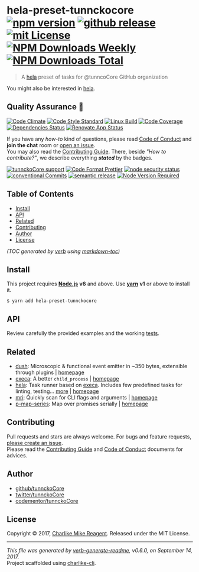 # hela-preset-tunnckocore [![npm version][npmv-img]][npmv-url] [![github release][github-release-img]][github-release-url] [![mit License][license-img]][license-url] [![NPM Downloads Weekly][downloads-weekly-img]][downloads-weekly-url] [![NPM Downloads Total][downloads-total-img]][downloads-total-url] 

> A [hela][] preset of tasks for @tunncoCore GitHub organization

You might also be interested in [hela](https://github.com/tunnckoCore/hela#readme).

## Quality Assurance :100:

[![Code Climate][codeclimate-img]][codeclimate-url] 
[![Code Style Standard][standard-img]][standard-url] 
[![Linux Build][travis-img]][travis-url] 
[![Code Coverage][codecov-img]][codecov-url] 
[![Dependencies Status][dependencies-img]][dependencies-url] 
[![Renovate App Status][renovate-img]][renovate-url] 

If you have any _how-to_ kind of questions, please read [Code of Conduct](./CODE_OF_CONDUCT.md) and **join the chat** room or [open an issue][open-issue-url].  
You may also read the [Contributing Guide](./CONTRIBUTING.md). There, beside _"How to contribute?"_, we describe everything **_stated_** by  the badges.

[![tunnckoCore support][gitterchat-img]][gitterchat-url] 
[![Code Format Prettier][prettier-img]][prettier-url] 
[![node security status][nodesecurity-img]][nodesecurity-url] 
[![conventional Commits][ccommits-img]][ccommits-url] 
[![semantic release][semantic-release-img]][semantic-release-url] 
[![Node Version Required][nodeversion-img]][nodeversion-url]

## Table of Contents
- [Install](#install)
- [API](#api)
- [Related](#related)
- [Contributing](#contributing)
- [Author](#author)
- [License](#license)

_(TOC generated by [verb](https://github.com/verbose/verb) using [markdown-toc](https://github.com/jonschlinkert/markdown-toc))_

## Install

This project requires [**Node.js**][nodeversion-url] **v6** and above. Use [**yarn**](https://yarnpkg.com) **v1** or above to install it.

```
$ yarn add hela-preset-tunnckocore
```

## API
Review carefully the provided examples and the working [tests](./test.js).

## Related
- [dush](https://www.npmjs.com/package/dush): Microscopic & functional event emitter in ~350 bytes, extensible through plugins | [homepage](https://github.com/tunnckocore/dush#readme "Microscopic & functional event emitter in ~350 bytes, extensible through plugins")
- [execa](https://www.npmjs.com/package/execa): A better `child_process` | [homepage](https://github.com/sindresorhus/execa#readme "A better `child_process`")
- [hela](https://www.npmjs.com/package/hela): Task runner based on [execa][]. Includes few predefined tasks for linting, testing… [more](https://github.com/tunnckoCore/hela) | [homepage](https://github.com/tunnckoCore/hela "Task runner based on [execa][]. Includes few predefined tasks for linting, testing & releasing")
- [mri](https://www.npmjs.com/package/mri): Quickly scan for CLI flags and arguments | [homepage](https://github.com/lukeed/mri#readme "Quickly scan for CLI flags and arguments")
- [p-map-series](https://www.npmjs.com/package/p-map-series): Map over promises serially | [homepage](https://github.com/sindresorhus/p-map-series#readme "Map over promises serially")

## Contributing
Pull requests and stars are always welcome. For bugs and feature requests, [please create an issue][open-issue-url].  
Please read the [Contributing Guide](./CONTRIBUTING.md) and [Code of Conduct](./CODE_OF_CONDUCT.md) documents for advices.  

## Author
- [github/tunnckoCore](https://github.com/tunnckoCore)
- [twitter/tunnckoCore](https://twitter.com/tunnckoCore)
- [codementor/tunnckoCore](https://codementor.io/tunnckoCore)

## License
Copyright © 2017, [Charlike Mike Reagent](https://i.am.charlike.online). Released under the MIT License.

***

_This file was generated by [verb-generate-readme](https://github.com/verbose/verb-generate-readme), v0.6.0, on September 14, 2017._  
Project scaffolded using [charlike-cli][].

[charlike-cli]: https://github.com/tunnckoCore/charlike-cli
[execa]: https://github.com/sindresorhus/execa

<!-- Heading badges -->
[npmv-url]: https://www.npmjs.com/package/hela-preset-tunnckocore
[npmv-img]: https://img.shields.io/npm/v/hela-preset-tunnckocore.svg

[open-issue-url]: https://github.com/tunnckoCore/hela-preset-tunnckocore/issues/new
[github-release-url]: https://github.com/tunnckoCore/hela-preset-tunnckocore/releases/latest
[github-release-img]: https://img.shields.io/github/release/tunnckoCore/hela-preset-tunnckocore.svg

[license-url]: https://github.com/tunnckoCore/hela-preset-tunnckocore/blob/master/LICENSE
[license-img]: https://img.shields.io/npm/l/hela-preset-tunnckocore.svg

[downloads-weekly-url]: https://www.npmjs.com/package/hela-preset-tunnckocore
[downloads-weekly-img]: https://img.shields.io/npm/dw/hela-preset-tunnckocore.svg

[downloads-total-url]: https://www.npmjs.com/package/hela-preset-tunnckocore
[downloads-total-img]: https://img.shields.io/npm/dt/hela-preset-tunnckocore.svg

<!-- Front line badges -->
[codeclimate-url]: https://codeclimate.com/github/tunnckoCore/hela-preset-tunnckocore
[codeclimate-img]: https://img.shields.io/codeclimate/github/tunnckoCore/hela-preset-tunnckocore.svg

[standard-url]: https://github.com/standard/standard
[standard-img]: https://img.shields.io/badge/code_style-standard-brightgreen.svg

[travis-url]: https://travis-ci.org/tunnckoCore/hela-preset-tunnckocore
[travis-img]: https://img.shields.io/travis/tunnckoCore/hela-preset-tunnckocore/master.svg

[codecov-url]: https://codecov.io/gh/tunnckoCore/hela-preset-tunnckocore
[codecov-img]: https://img.shields.io/codecov/c/github/tunnckoCore/hela-preset-tunnckocore/master.svg

[dependencies-url]: https://david-dm.org/tunnckoCore/hela-preset-tunnckocore
[dependencies-img]: https://img.shields.io/david/tunnckoCore/hela-preset-tunnckocore.svg

[renovate-url]: https://renovateapp.com
[renovate-img]: https://img.shields.io/badge/renovate-enabled-brightgreen.svg

<!-- Second front of badges -->

[gitterchat-url]: https://gitter.im/tunnckoCore/support
[gitterchat-img]: https://img.shields.io/gitter/room/tunnckoCore/support.svg

[prettier-url]: https://github.com/prettier/prettier
[prettier-img]: https://img.shields.io/badge/styled_with-prettier-f952a5.svg

[nodesecurity-url]: https://nodesecurity.io/orgs/tunnckocore-dev/projects/todo
[nodesecurity-img]: https://nodesecurity.io/orgs/tunnckocore-dev/projects/todo/badge
<!-- the original color of nsp: 
[nodesec-img]: https://img.shields.io/badge/nsp-no_known_vulns-35a9e0.svg -->

[semantic-release-url]: https://github.com/semantic-release/semantic-release
[semantic-release-img]: https://img.shields.io/badge/%20%20%F0%9F%93%A6%F0%9F%9A%80-semantic--release-e10079.svg

[ccommits-url]: https://conventionalcommits.org/
[ccommits-img]: https://img.shields.io/badge/conventional_commits-1.0.0-yellow.svg

[nodeversion-url]: https://nodejs.org/en/download
[nodeversion-img]: https://img.shields.io/node/v/hela-preset-tunnckocore.svg

[hela]: https://github.com/tunnckoCore/hela